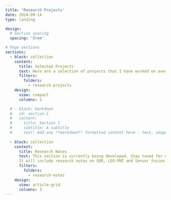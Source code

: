 ```yaml
---
title: 'Research Projects'
date: 2024-09-14
type: landing

design:
  # Section spacing
  spacing: '5rem'

# Page sections
sections:
  - block: collection
    content:
      title: Selected Projects
      text: Here are a selection of projects that I have worked on over the years.
      filters:
        folders:
          - research-projects
    design:
      view: compact
      columns: 1

  # - block: markdown
  #   id: section-1
  #   content:
  #     title: Section 1
  #     subtitle: A subtitle
  #     text: Add any **markdown** formatted content here - text, images, videos, galleries - and even HTML code!
  
  - block: collection
    content:
      title: Research Notes
      text: This section is currently being developed. Stay tuned for updates! 👀
      It will include research notes on SDR, LEO-PNT and Sensor fusion.
      filters:
        folders:
          - research-notes
    design:
      view: article-grid
      columns: 3
---
```

